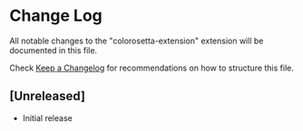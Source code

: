 # Change Log

All notable changes to the "colorosetta-extension" extension will be documented in this file.

Check [Keep a Changelog](http://keepachangelog.com/) for recommendations on how to structure this file.

## [Unreleased]

- Initial release